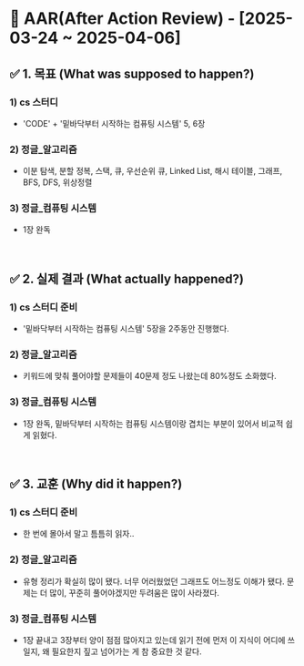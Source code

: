 # 📌 AAR(After Action Review) - [2025-03-24 ~ 2025-04-06]

## ✅ 1. 목표 (What was supposed to happen?)
### 1) cs 스터디
- 'CODE' + '밑바닥부터 시작하는 컴퓨팅 시스템' 5, 6장

### 2) 정글_알고리즘
- 이분 탐색, 분할 정복, 스택, 큐, 우선순위 큐, Linked List, 해시 테이블, 그래프, BFS, DFS, 위상정렬

### 3) 정글_컴퓨팅 시스템
- 1장 완독

</br>

## ✅ 2. 실제 결과 (What actually happened?)
### 1) cs 스터디 준비
- '밑바닥부터 시작하는 컴퓨팅 시스템' 5장을 2주동안 진행했다.

### 2) 정글_알고리즘
- 키워드에 맞춰 풀어야할 문제들이 40문제 정도 나왔는데 80%정도 소화했다.

### 3) 정글_컴퓨팅 시스템
- 1장 완독, 밑바닥부터 시작하는 컴퓨팅 시스템이랑 겹치는 부분이 있어서 비교적 쉽게 읽혔다.

</br>

## ✅ 3. 교훈 (Why did it happen?)
### 1) cs 스터디 준비
- 한 번에 몰아서 말고 틈틈히 읽자..

### 2) 정글_알고리즘
- 유형 정리가 확실히 많이 됐다. 너무 어러웠었던 그래프도 어느정도 이해가 됐다. 문제는 더 많이, 꾸준히 풀어야겠지만 두려움은 많이 사라졌다.

### 3) 정글_컴퓨팅 시스템
- 1장 끝내고 3장부터 양이 점점 많아지고 있는데 읽기 전에 먼저 이 지식이 어디에 쓰일지, 왜 필요한지 짚고 넘어가는 게 참 중요한 것 같다.